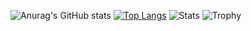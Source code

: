 ![Anurag's GitHub stats](https://github-readme-stats.vercel.app/api?username=mlegoue&count_private=true)
[![Top Langs](https://github-readme-stats.vercel.app/api/top-langs/?username=mlegoue)](https://github.com/anuraghazra/github-readme-stats)
![Stats](https://github-readme-streak-stats.herokuapp.com/?user=mlegoue)
![Trophy](https://github-profile-trophy.vercel.app/?username=mlegoue)
